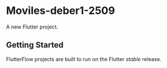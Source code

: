 # Moviles-deber1-2509

A new Flutter project.

## Getting Started

FlutterFlow projects are built to run on the Flutter _stable_ release.
